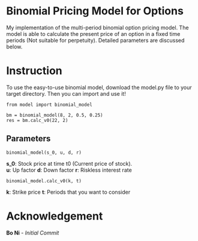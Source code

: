 # Binomial Pricing Model for Options

My implementation of the multi-period binomial option pricing model. The model is able to calculate the present price of an option in a fixed time periods (Not suitable for perpetuity). Detailed parameters are discussed below. 

# Instruction

To use the easy-to-use binomial model, download the model.py file to your target directory. Then you can import and use it!
```
from model import binomial_model

bm = binomial_model(8, 2, 0.5, 0.25)
res = bm.calc_v0(22, 2)
```
## Parameters
```
binomial_model(s_0, u, d, r)
```
**s_0**: Stock price at time t0 (Current price of stock). <br />
**u**: Up factor
**d**: Down factor
**r**: Riskless interest rate

```
binomial_model.calc_v0(k, t)
```
**k**: Strike price
**t**: Periods that you want to consider

# Acknowledgement

**Bo Ni** - _Initial Commit_
